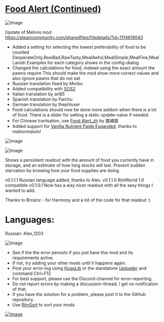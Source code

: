 # [Food Alert (Continued)](https://steamcommunity.com/sharedfiles/filedetails/?id=2017538067)

![Image](https://i.imgur.com/buuPQel.png)

Update of Mehnis mod
https://steamcommunity.com/sharedfiles/filedetails/?id=1114619043



-  Added a setting for selecting the lowest preferability of food to be counted
	DesperateOnly,RawBad,RawTasty,MealAwful,MealSimple,MealFine,MealLavish
	Examples for each category shows in the config-dialog
-  Changed the calculations for food, instead using the exact amount the pawns require
	This should make the mod show more correct values and also ignore pawns that do not eat
-  Russian translation fixed by Morbo
-  Added compatibility with [SOS2](https://steamcommunity.com/sharedfiles/filedetails/?id=1909914131)
-  Italian translation by arl85
-  Spanish translation by Ferchu
-  German translation by thephluxer
-  Food calculations should now be done more seldom when there is a lot of food. There is a slider for setting a static update-value if needed.
-  For Chinese tranlsation, use [Food Alert_zh](https://steamcommunity.com/sharedfiles/filedetails/?id=3246861614) by  摄魂狼
-  Added support for [Vanilla Nutrient Paste Expanded](https://steamcommunity.com/sharedfiles/filedetails/?id=2920385763), thanks to malnormalulo!



![Image](https://i.imgur.com/pufA0kM.png)
	
![Image](https://i.imgur.com/Z4GOv8H.png)

Shows a persistent readout with the amount of food you currently have in storage, and an estimate of how long stocks will last. Prevent sudden starvation by knowing how your food supplies are doing.

v0.1.1.1 Russian language added, thanks to Alex.
v0.1.1.0 RimWorld 1.0 compatible
v0.1.0.1 Now has a way nicer readout with all the sexy things I wanted to add.

Thanks to Brrainz - for Harmony and a lot of the code for that readout :)

# Languages:

Russian: Alex_1203


![Image](https://i.imgur.com/PwoNOj4.png)



-  See if the the error persists if you just have this mod and its requirements active.
-  If not, try adding your other mods until it happens again.
-  Post your error-log using [HugsLib](https://steamcommunity.com/workshop/filedetails/?id=818773962) or the standalone [Uploader](https://steamcommunity.com/sharedfiles/filedetails/?id=2873415404) and command Ctrl+F12
-  For best support, please use the Discord-channel for error-reporting.
-  Do not report errors by making a discussion-thread, I get no notification of that.
-  If you have the solution for a problem, please post it to the GitHub repository.
-  Use [RimSort](https://github.com/RimSort/RimSort/releases/latest) to sort your mods



[![Image](https://img.shields.io/github/v/release/emipa606/FoodAlert?label=latest%20version&style=plastic&color=9f1111&labelColor=black)](https://steamcommunity.com/sharedfiles/filedetails/changelog/2017538067)

